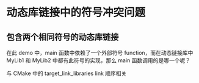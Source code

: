 # 动态库链接中的符号冲突问题
## 包含两个相同符号的动态库链接
在此 demo 中，main 函数中依赖了一个外部符号 function，而在动态链接库中 MyLib1 和 MyLib2 中都有此符号的实现，那么 main 函数调用的是哪一个呢？

与 CMake 中的 target_link_libraries link 顺序相关